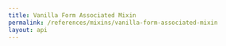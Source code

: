 ```yaml
---
title: Vanilla Form Associated Mixin
permalink: /references/mixins/vanilla-form-associated-mixin
layout: api
---
```

